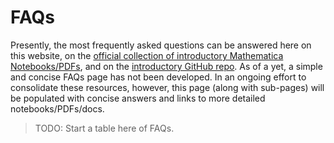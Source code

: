 # FAQs

Presently, the most frequently asked questions can be answered here on this website, on the [official collection of introductory Mathematica Notebooks/PDFs](https://sessieresearchatsau.github.io/faq/index.html), and on the [introductory GitHub repo](https://github.com/sessieresearchatsau/Intro-Documents). As of a yet, a simple and concise FAQs page has not been developed. In an ongoing effort to consolidate these resources, however, this page (along with sub-pages) will be populated with concise answers and links to more detailed notebooks/PDFs/docs.

> TODO: Start a table here of FAQs.

